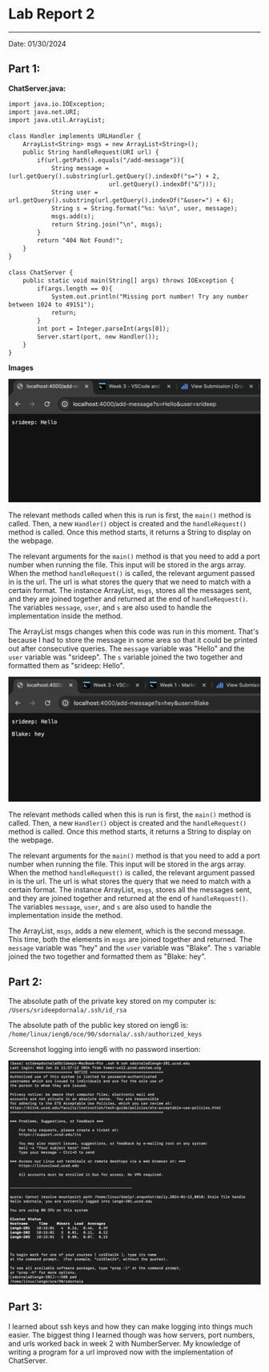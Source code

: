 # Lab Report 2
---
Date: 01/30/2024

## Part 1:

**ChatServer.java:**

    import java.io.IOException;
    import java.net.URI;
    import java.util.ArrayList;

    class Handler implements URLHandler {
    	ArrayList<String> msgs = new ArrayList<String>();
        public String handleRequest(URI url) {
            if(url.getPath().equals("/add-message")){
                String message = (url.getQuery().substring(url.getQuery().indexOf("s=") + 2, 
                                url.getQuery().indexOf("&")));
                String user = url.getQuery().substring(url.getQuery().indexOf("&user=") + 6);
                String s = String.format("%s: %s\n", user, message);
                msgs.add(s);
                return String.join("\n", msgs);
            }
            return "404 Not Found!";
        }
    }

    class ChatServer {
        public static void main(String[] args) throws IOException {
            if(args.length == 0){
                System.out.println("Missing port number! Try any number between 1024 to 49151");
                return;
            }
            int port = Integer.parseInt(args[0]);
            Server.start(port, new Handler());
        }
    }

**Images**

![alt_text](image1.png)

The relevant methods called when this is run is first, the `main()` method is called. Then, a new `Handler()` object is created and the `handleRequest()` method is called. Once this method starts, it returns a String to display on the webpage.

The relevant arguments for the `main()` method is that you need to add a port number when running the file. This input will be stored in the args array. When the method `handleRequest()` is called, the relevant argument passed in is the url. The url is what stores the query that we need to match with a certain format. The instance ArrayList, `msgs`, stores all the messages sent, and they are joined together and returned at the end of `handleRequest()`. The variables `message`, `user`, and `s` are also used to handle the implementation inside the method.

The ArrayList msgs changes when this code was run in this moment. That's because I had to store the message in some area so that it could be printed out after consecutive queries. The `message` variable was "Hello" and the `user` variable was "srideep". The `s` variable joined the two together and formatted them as "srideep: Hello".

![alt_text](image.png)

The relevant methods called when this is run is first, the `main()` method is called. Then, a new `Handler()` object is created and the `handleRequest()` method is called. Once this method starts, it returns a String to display on the webpage.

The relevant arguments for the `main()` method is that you need to add a port number when running the file. This input will be stored in the args array. When the method `handleRequest()` is called, the relevant argument passed in is the url. The url is what stores the query that we need to match with a certain format. The instance ArrayList, `msgs`, stores all the messages sent, and they are joined together and returned at the end of `handleRequest()`. The variables `message`, `user`, and `s` are also used to handle the implementation inside the method.

The ArrayList, `msgs`, adds a new element, which is the second message. This time, both the elements in `msgs` are joined together and returned. The `message` variable was "hey" and the `user` variable was "Blake". The `s` variable joined the two together and formatted them as "Blake: hey".

## Part 2:

The absolute path of the private key stored on my computer is: `/Users/srideepdornala/.ssh/id_rsa`

The absolute path of the public key stored on ieng6 is: `/home/linux/ieng6/oce/90/sdornala/.ssh/authorized_keys`

Screenshot logging into ieng6 with no password insertion:

![alt_text](image3.png)

## Part 3:

I learned about ssh keys and how they can make logging into things much easier. The biggest thing I learned though was how servers, port numbers, and urls worked back in week 2 with NumberServer. My knowledge of writing a program for a url improved now with the implementation of ChatServer.
